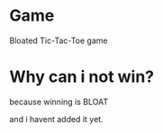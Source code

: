 # Game
Bloated Tic-Tac-Toe game

# Why can i not win?
because winning is BLOAT











and i havent added it yet.
